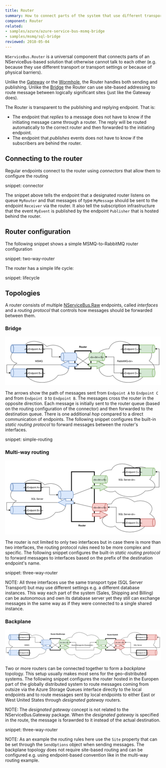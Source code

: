 ```yaml
---
title: Router
summary: How to connect parts of the system that use different transports 
component: Router
related:
- samples/azure/azure-service-bus-msmq-bridge
- samples/msmq/sql-bridge
reviewed: 2018-05-04
---
```


`NServiceBus.Router` is a universal component that connects parts of an NServiceBus-based solution that otherwise cannot talk to each other (e.g. because they use different transport or transport settings or because of physical barriers). 

Unlike the [Gateway](/nservicebus/gateway/) or the [Wormhole](/nservicebus/wormhole/), the Router handles both sending and publishing. Unlike the [Bridge](/nservicebus/bridge/) the Router can use site-based addressing to route message between logically significant sites (just like the Gateway does).

The Router is transparent to the publishing and replying endpoint. That is:

 * The endpoint that *replies* to a message does not have to know if the initiating message came through a router. The reply will be routed automatically to the correct router and then forwarded to the initiating endpoint.
 * The endpoint that *publishes* events does not have to know if the subscribers are behind the router.


## Connecting to the router

Regular endpoints connect to the router using *connectors* that allow them to configure the routing

snippet: connector

The snippet above tells the endpoint that a designated router listens on queue `MyRouter` and that messages of type `MyMessage` should be sent to the endpoint `Receiver` via the router. It also tell the subscription infrastructure that the event `MyEvent` is published by the endpoint `Publisher` that is hosted behind the router.


## Router configuration

The following snippet shows a simple MSMQ-to-RabbitMQ router configuration

snippet: two-way-router

The router has a simple life cycle:

snippet: lifecycle


## Topologies

A router consists of multiple [NServiceBus.Raw](/nservicebus/rawmessaging/) endpoints, called *interfaces* and a *routing protocol* that controls how messages should be forwarded between them.


### Bridge

![Bridge](bridge.svg)

The arrows show the path of messages sent from `Endpoint A` to `Endpoint C` and from `Endpoint D` to `Endpoint B`. The messages cross the router in the opposite direction. Each message is initially sent to the router queue (based on the routing configuration of the connector) and then forwarded to the destination queue. There is one additional *hop* compared to a direct communication of endpoints. The following snippet configures the built-in *static routing protocol* to forward messages between the router's interfaces.

snippet: simple-routing


### Multi-way routing

![Multi-way](multi-way.svg)

The router is not limited to only two interfaces but in case there is more than two interfaces, the routing protocol rules need to be more complex and specific. The following snippet configures the built-in *static routing protocol* to forward messages to interfaces based on the prefix of the destination endpoint's name.

snippet: three-way-router

NOTE: All three interfaces use the same transport type (SQL Server Transport) but may use different settings e.g. a different database instances. This way each part of the system (Sales, Shipping and Billing) can be autonomous and own its database server yet they still can exchange messages in the same way as if they were connected to a single shared instance.


### Backplane

![Backplane](backplane.svg)

Two or more routers can be connected together to form a _backplane_ topology. This setup usually makes most sens for the geo-distributed systems. The following snippet configures the router hosted in the Europen part of the globally distributed system to route messages coming from outsize via the Azure Storage Queues interface directly to the local endpoints and to route messages sent by local endpoints to either East or West United States through *designated gateway* routers.

NOTE: The *designated gateway* concept is not related to the NServiceBus.Gateway package. When the *designated gateway* is specified in the route, the message is forawrded to it instead of the actual destination.

snippet: three-way-router

NOTE: As an example the routing rules here use the `Site` property that can be set through the `SendOptions` object when sending messages. The backplane topology does not require site-based routing and can be configured e.g. using endpoint-based convention like in the multi-way routing example.